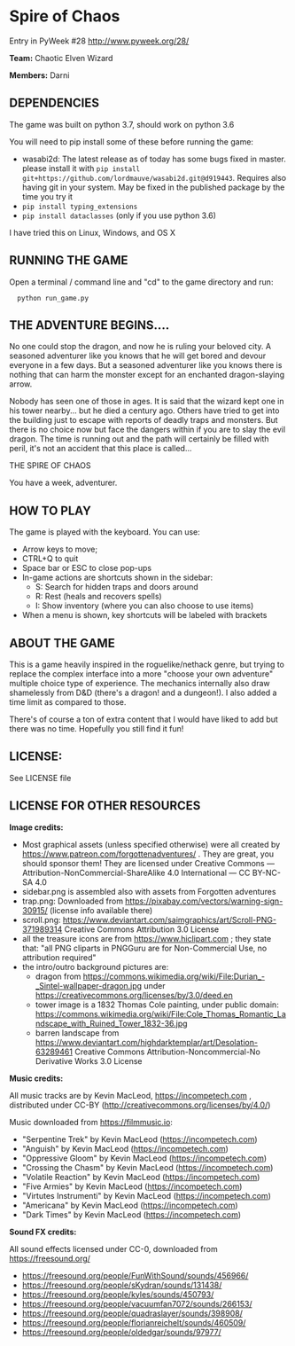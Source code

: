 # Spire of Chaos

Entry in PyWeek #28  <http://www.pyweek.org/28/>

**Team:** Chaotic Elven Wizard

**Members:** Darni

## DEPENDENCIES

The game was built on python 3.7, should work on python 3.6

You will need to pip install some of these before running the game:

 - wasabi2d: The latest release as of today has some bugs fixed in master.
   please install it with `pip install git+https://github.com/lordmauve/wasabi2d.git@d919443`.
   Requires also having git in your system. May be fixed in the published package
   by the time you try it
 - `pip install typing_extensions` 
 - `pip install dataclasses` (only if you use python 3.6)

I have tried this on Linux, Windows, and OS X

## RUNNING THE GAME

Open a terminal / command line and "cd" to the game directory and run:

```
  python run_game.py
```

## THE ADVENTURE BEGINS....

No one could stop the dragon, and now he is ruling your beloved city. A
seasoned adventurer like you knows that he will get bored and devour everyone
in a few days. But a seasoned adventurer like you knows there is nothing
that can harm the monster except for an enchanted dragon-slaying arrow.

Nobody has seen one of those in ages. It is said that the wizard kept one in
his tower nearby... but he died a century ago. Others have tried to get into
the building just to escape with reports of deadly traps and monsters. But
there is no choice now but face the dangers within if you are to slay the
evil dragon. The time is running out and the path will certainly be filled
with peril, it's not an accident that this place is called...

THE SPIRE OF CHAOS

You have a week, adventurer.

## HOW TO PLAY

The game is played with the keyboard. You can use:

 - Arrow keys to move;
 - CTRL+Q to quit
 - Space bar or ESC to close pop-ups
 - In-game actions are shortcuts shown in the sidebar:
    - S: Search for hidden traps and doors around
    - R: Rest (heals and recovers spells)
    - I: Show inventory (where you can also choose to use items)
 - When a menu is shown, key shortcuts will be labeled with brackets

## ABOUT THE GAME

This is a game heavily inspired in the roguelike/nethack genre, but trying to
replace the complex interface into a more "choose your own adventure" multiple
choice type of experience. The mechanics internally also draw shamelessly
from D&D (there's a dragon! and a dungeon!). I also added a time limit as
compared to those.

There's of course a ton of extra content that I would have liked to add but
there was no time. Hopefully you still find it fun!

## LICENSE:

See LICENSE file

## LICENSE FOR OTHER RESOURCES

**Image credits:**

 - Most graphical assets (unless specified otherwise) were all created
   by https://www.patreon.com/forgottenadventures/ . They are great, you should sponsor them!
   They are licensed under Creative Commons — Attribution-NonCommercial-ShareAlike 4.0 International — CC BY-NC-SA 4.0
 - sidebar.png is assembled also with assets from Forgotten adventures
 - trap.png: Downloaded from https://pixabay.com/vectors/warning-sign-30915/ (license info available there)
 - scroll.png: https://www.deviantart.com/saimgraphics/art/Scroll-PNG-371989314
   Creative Commons Attribution 3.0 License
 - all the treasure icons are from https://www.hiclipart.com ; they state that: "all PNG cliparts in PNGGuru are for
   Non-Commercial Use, no attribution required"
 - the intro/outro background pictures are:
     - dragon from https://commons.wikimedia.org/wiki/File:Durian_-_Sintel-wallpaper-dragon.jpg under
       https://creativecommons.org/licenses/by/3.0/deed.en
     - tower image is a 1832 Thomas Cole painting, under public domain:
       https://commons.wikimedia.org/wiki/File:Cole_Thomas_Romantic_Landscape_with_Ruined_Tower_1832-36.jpg
     - barren landscape from https://www.deviantart.com/highdarktemplar/art/Desolation-63289461
       Creative Commons Attribution-Noncommercial-No Derivative Works 3.0 License

**Music credits:**

All music tracks are by Kevin MacLeod, https://incompetech.com , distributed
under CC-BY (http://creativecommons.org/licenses/by/4.0/)

Music downloaded from https://filmmusic.io:

 - "Serpentine Trek" by Kevin MacLeod (https://incompetech.com)
 - "Anguish" by Kevin MacLeod (https://incompetech.com)
 - "Oppressive Gloom" by Kevin MacLeod (https://incompetech.com)
 - "Crossing the Chasm" by Kevin MacLeod (https://incompetech.com)
 - "Volatile Reaction" by Kevin MacLeod (https://incompetech.com)
 - "Five Armies" by Kevin MacLeod (https://incompetech.com)
 - "Virtutes Instrumenti" by Kevin MacLeod (https://incompetech.com)
 - "Americana" by Kevin MacLeod (https://incompetech.com)
 - "Dark Times" by Kevin MacLeod (https://incompetech.com)


**Sound FX credits:**

All sound effects licensed under CC-0, downloaded from https://freesound.org/

 - https://freesound.org/people/FunWithSound/sounds/456966/
 - https://freesound.org/people/sKydran/sounds/131438/
 - https://freesound.org/people/kyles/sounds/450793/
 - https://freesound.org/people/vacuumfan7072/sounds/266153/
 - https://freesound.org/people/quadraslayer/sounds/398908/
 - https://freesound.org/people/florianreichelt/sounds/460509/
 - https://freesound.org/people/oldedgar/sounds/97977/